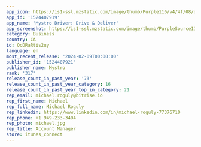 ```yaml
---
app_icon: https://is1-ssl.mzstatic.com/image/thumb/Purple116/v4/4f/08/df/4f08df53-58a2-e378-37fb-8c7e0aefd855/AppIcon-1x_U007emarketing-0-7-0-85-220.png/1024x1024bb.png
app_id: '1524407919'
app_name: 'Mystro Driver: Drive & Deliver'
app_screenshot: https://is1-ssl.mzstatic.com/image/thumb/PurpleSource116/v4/aa/bf/cf/aabfcf19-0bc2-54fa-7a31-e970767a1464/244abec3-b4a3-4162-a8ef-88fe68a94284_output-8.jpg/1242x2688bb.png
category: Business
country: CA
id: OcDRaRtis2uy
language: en
most_recent_release: '2024-02-09T00:00:00'
publisher_id: '1524407921'
publisher_name: Mystro
rank: '317'
release_count_in_past_year: '73'
release_count_in_past_year_category: 16
release_count_in_past_year_top_in_category: 21
rep_email: michael.roguly@bitrise.io
rep_first_name: Michael
rep_full_name: Michael Roguly
rep_linkedin: https://www.linkedin.com/in/michael-roguly-77376710
rep_phone: +1 949-233-3404
rep_photo: michael.jpg
rep_title: Account Manager
store: itunes_connect
---
```

